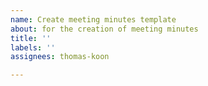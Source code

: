 ```yaml
---
name: Create meeting minutes template
about: for the creation of meeting minutes
title: ''
labels: ''
assignees: thomas-koon

---
```



